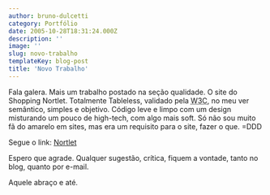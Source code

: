 ```yaml
---
author: bruno-dulcetti
category: Portfólio
date: 2005-10-28T18:31:24.000Z
description: ''
image: ''
slug: novo-trabalho
templateKey: blog-post
title: 'Novo Trabalho'
---
```


Fala galera. Mais um trabalho postado na seção qualidade. O site do Shopping Nortlet. Totalmente Tableless, validado pela <acronym title="World Wide Web Consortium">W3C</acronym>, no meu ver semântico, simples e objetivo. Código leve e limpo com um design misturando um pouco de high-tech, com algo mais soft. Só não sou muito fã do amarelo em sites, mas era um requisito para o site, fazer o que. =DDD

Segue o link: [Nortlet](http://www.nortlet.com.br 'Visitar site do Nortlet ')

Espero que agrade. Qualquer sugestão, crítica, fiquem a vontade, tanto no blog, quanto por e-mail.

Aquele abraço e até.
